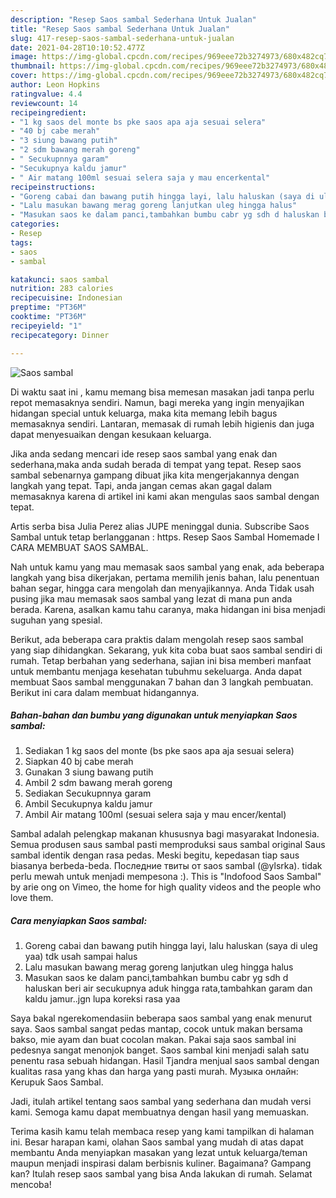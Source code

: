 ```yaml
---
description: "Resep Saos sambal Sederhana Untuk Jualan"
title: "Resep Saos sambal Sederhana Untuk Jualan"
slug: 417-resep-saos-sambal-sederhana-untuk-jualan
date: 2021-04-28T10:10:52.477Z
image: https://img-global.cpcdn.com/recipes/969eee72b3274973/680x482cq70/saos-sambal-foto-resep-utama.jpg
thumbnail: https://img-global.cpcdn.com/recipes/969eee72b3274973/680x482cq70/saos-sambal-foto-resep-utama.jpg
cover: https://img-global.cpcdn.com/recipes/969eee72b3274973/680x482cq70/saos-sambal-foto-resep-utama.jpg
author: Leon Hopkins
ratingvalue: 4.4
reviewcount: 14
recipeingredient:
- "1 kg saos del monte bs pke saos apa aja sesuai selera"
- "40 bj cabe merah"
- "3 siung bawang putih"
- "2 sdm bawang merah goreng"
- " Secukupnnya garam"
- "Secukupnya kaldu jamur"
- " Air matang 100ml sesuai selera saja y mau encerkental"
recipeinstructions:
- "Goreng cabai dan bawang putih hingga layi, lalu haluskan (saya di uleg yaa) tdk usah sampai halus"
- "Lalu masukan bawang merag goreng lanjutkan uleg hingga halus"
- "Masukan saos ke dalam panci,tambahkan bumbu cabr yg sdh d haluskan beri air secukupnya aduk hingga rata,tambahkan garam dan kaldu jamur..jgn lupa koreksi rasa yaa"
categories:
- Resep
tags:
- saos
- sambal

katakunci: saos sambal 
nutrition: 283 calories
recipecuisine: Indonesian
preptime: "PT36M"
cooktime: "PT36M"
recipeyield: "1"
recipecategory: Dinner

---
```



![Saos sambal](https://img-global.cpcdn.com/recipes/969eee72b3274973/680x482cq70/saos-sambal-foto-resep-utama.jpg)

Di waktu  saat ini , kamu memang bisa memesan masakan jadi tanpa perlu repot memasaknya sendiri. Namun, bagi mereka yang ingin menyajikan hidangan special untuk keluarga, maka kita memang lebih bagus memasaknya sendiri. Lantaran, memasak di rumah lebih higienis dan juga dapat menyesuaikan dengan kesukaan keluarga.

Jika anda sedang mencari ide resep saos sambal yang enak dan sederhana,maka anda sudah berada di tempat yang tepat. Resep saos sambal  sebenarnya gampang dibuat jika kita mengerjakannya dengan langkah yang tepat. Tapi, anda jangan cemas akan gagal dalam memasaknya 
karena di artikel ini kami akan mengulas saos sambal dengan tepat.  

Artis serba bisa Julia Perez alias JUPE meninggal dunia. Subscribe Saos Sambal untuk tetap berlangganan : https. Resep Saos Sambal Homemade I CARA MEMBUAT SAOS SAMBAL.

Nah untuk kamu yang mau memasak saos sambal yang enak, ada beberapa langkah yang bisa dikerjakan, pertama memilih jenis bahan, lalu penentuan bahan segar, hingga cara mengolah dan menyajikannya. Anda Tidak usah pusing jika mau memasak saos sambal yang lezat di mana pun anda berada. Karena, asalkan kamu  tahu caranya, maka hidangan ini bisa menjadi suguhan yang spesial.

Berikut, ada beberapa cara praktis  dalam mengolah resep saos sambal yang siap dihidangkan. Sekarang, yuk kita coba buat saos sambal sendiri di rumah. Tetap berbahan yang sederhana, sajian ini bisa memberi manfaat untuk membantu menjaga kesehatan tubuhmu sekeluarga. Anda dapat membuat Saos sambal menggunakan 7 bahan dan 3 langkah pembuatan. Berikut ini cara dalam membuat hidangannya.

<!--inarticleads1-->

##### Bahan-bahan dan bumbu yang digunakan untuk menyiapkan Saos sambal:

1. Sediakan 1 kg saos del monte (bs pke saos apa aja sesuai selera)
1. Siapkan 40 bj cabe merah
1. Gunakan 3 siung bawang putih
1. Ambil 2 sdm bawang merah goreng
1. Sediakan  Secukupnnya garam
1. Ambil Secukupnya kaldu jamur
1. Ambil  Air matang 100ml (sesuai selera saja y mau encer/kental)


Sambal adalah pelengkap makanan khususnya bagi masyarakat Indonesia. Semua produsen saus sambal pasti memproduksi saus sambal original Saus sambal identik dengan rasa pedas. Meski begitu, kepedasan tiap saus biasanya berbeda-beda. Последние твиты от saos sambal (@ylsrka). tidak perlu mewah untuk menjadi mempesona :). This is &#34;Indofood Saos Sambal&#34; by arie ong on Vimeo, the home for high quality videos and the people who love them. 

<!--inarticleads2-->

##### Cara menyiapkan Saos sambal:

1. Goreng cabai dan bawang putih hingga layi, lalu haluskan (saya di uleg yaa) tdk usah sampai halus
1. Lalu masukan bawang merag goreng lanjutkan uleg hingga halus
1. Masukan saos ke dalam panci,tambahkan bumbu cabr yg sdh d haluskan beri air secukupnya aduk hingga rata,tambahkan garam dan kaldu jamur..jgn lupa koreksi rasa yaa


Saya bakal ngerekomendasiin beberapa saos sambal yang enak menurut saya. Saos sambal sangat pedas mantap, cocok untuk makan bersama bakso, mie ayam dan buat cocolan makan. Pakai saja saos sambal ini pedesnya sangat menonjok banget. Saos sambal kini menjadi salah satu penentu rasa sebuah hidangan. Hasil Tjandra menjual saos sambal dengan kualitas rasa yang khas dan harga yang pasti murah. Музыка онлайн: Kerupuk Saos Sambal. 

Jadi, itulah artikel tentang  saos sambal  yang sederhana dan mudah versi kami. Semoga kamu dapat membuatnya dengan hasil yang memuaskan. 

Terima kasih kamu telah membaca resep yang kami tampilkan di halaman ini. Besar harapan kami, olahan  Saos sambal yang mudah di atas dapat membantu Anda menyiapkan masakan yang lezat untuk keluarga/teman maupun menjadi inspirasi dalam berbisnis kuliner. Bagaimana? Gampang kan? Itulah resep saos sambal yang bisa Anda lakukan di rumah. Selamat mencoba!

